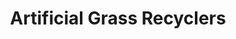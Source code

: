 ---
title: "Artificial Grass Recyclers"
url: /peoria/artificial-grass-recyclers/
shop: garden centre
---